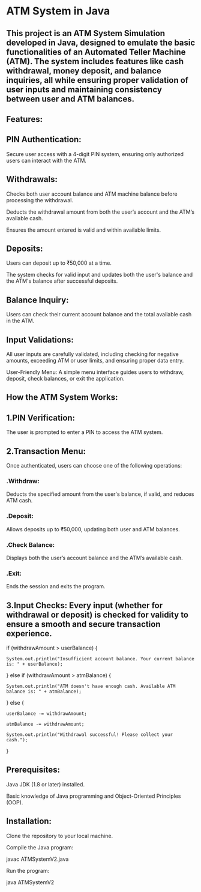 # ATM System in Java
## This project is an ATM System Simulation developed in Java, designed to emulate the basic functionalities of an Automated Teller Machine (ATM). The system includes features like cash withdrawal, money deposit, and balance inquiries, all while ensuring proper validation of user inputs and maintaining consistency between user and ATM balances.

## Features:
## PIN Authentication: 
Secure user access with a 4-digit PIN system, ensuring only authorized users can interact with the ATM.
## Withdrawals:
Checks both user account balance and ATM machine balance before processing the withdrawal.

Deducts the withdrawal amount from both the user’s account and the ATM’s available cash.

Ensures the amount entered is valid and within available limits.
## Deposits:
Users can deposit up to ₹50,000 at a time.

The system checks for valid input and updates both the user's balance and the ATM's balance after successful deposits.

## Balance Inquiry: 
Users can check their current account balance and the total available cash in the ATM.
## Input Validations: 
All user inputs are carefully validated, including checking for negative amounts, exceeding ATM or user limits, and ensuring proper data entry.

User-Friendly Menu: A simple menu interface guides users to withdraw, deposit, check balances, or exit the application.

## How the ATM System Works:
## 1.PIN Verification:
The user is prompted to enter a PIN to access the ATM system.
## 2.Transaction Menu:
Once authenticated, users can choose one of the following operations:
### .Withdraw:
Deducts the specified amount from the user's balance, if valid, and reduces ATM cash.
### .Deposit: 
Allows deposits up to ₹50,000, updating both user and ATM balances.
### .Check Balance:
Displays both the user’s account balance and the ATM’s available cash.
### .Exit:
Ends the session and exits the program.
## 3.Input Checks: Every input (whether for withdrawal or deposit) is checked for validity to ensure a smooth and secure transaction experience.

if (withdrawAmount > userBalance) {

    System.out.println("Insufficient account balance. Your current balance is: " + userBalance);
    
} else if (withdrawAmount > atmBalance) {

    System.out.println("ATM doesn't have enough cash. Available ATM balance is: " + atmBalance);
    
} else {

    userBalance -= withdrawAmount;
    
    atmBalance -= withdrawAmount;
    
    System.out.println("Withdrawal successful! Please collect your cash.");
    
}

## Prerequisites:
Java JDK (1.8 or later) installed.

Basic knowledge of Java programming and Object-Oriented Principles (OOP).

## Installation:
Clone the repository to your local machine.

Compile the Java program:

javac ATMSystemV2.java

Run the program:

java ATMSystemV2












